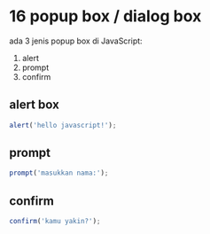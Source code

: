 # 16 popup box / dialog box

ada 3 jenis popup box di JavaScript:
1. alert
2. prompt
3. confirm

## alert box

```javascript
alert('hello javascript!');
```

## prompt

```javascript
prompt('masukkan nama:');
```

## confirm

```javascript
confirm('kamu yakin?');
```
